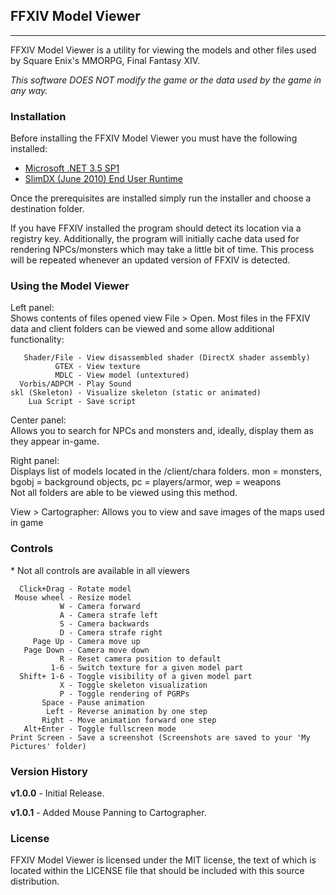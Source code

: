 ## FFXIV Model Viewer

---

FFXIV Model Viewer is a utility for viewing the models and other files used by Square Enix's MMORPG, Final Fantasy XIV.

*This software DOES NOT modify the game or the data used by the game in any way.*

### Installation

Before installing the FFXIV Model Viewer you must have the following installed:  

* [Microsoft .NET 3.5 SP1](http://www.microsoft.com/downloads/en/details.aspx?FamilyId=AB99342F-5D1A-413D-8319-81DA479AB0D7&displaylang=en "Microsoft .NET 3.5 SP1")
* [SlimDX (June 2010) End User Runtime](http://slimdx.org/download_june10.php "SlimDX (June 2010)")

Once the prerequisites are installed simply run the installer and choose a destination folder.

If you have FFXIV installed the program should detect its location via a registry key.  Additionally, the program will initially cache data used for rendering NPCs/monsters which may take a little bit of time.  This process will be repeated whenever an updated version of FFXIV is detected.

### Using the Model Viewer

Left panel:  
Shows contents of files opened view File > Open.  Most files in the FFXIV data and client folders can be viewed and some allow additional functionality:

       Shader/File - View disassembled shader (DirectX shader assembly)
              GTEX - View texture
              MDLC - View model (untextured)
      Vorbis/ADPCM - Play Sound
    skl (Skeleton) - Visualize skeleton (static or animated)
        Lua Script - Save script

Center panel:  
Allows you to search for NPCs and monsters and, ideally, display them as they appear in-game.

Right panel:  
Displays list of models located in the /client/chara folders.  mon = monsters, bgobj = background objects, pc = players/armor, wep = weapons  
Not all folders are able to be viewed using this method.

View > Cartographer:
Allows you to view and save images of the maps used in game

### Controls

\* Not all controls are available in all viewers

      Click+Drag - Rotate model
     Mouse wheel - Resize model
               W - Camera forward
               A - Camera strafe left
               S - Camera backwards
               D - Camera strafe right
         Page Up - Camera move up
       Page Down - Camera move down
               R - Reset camera position to default
             1-6 - Switch texture for a given model part
      Shift+ 1-6 - Toggle visibility of a given model part
               X - Toggle skeleton visualization
               P - Toggle rendering of PGRPs
           Space - Pause animation
            Left - Reverse animation by one step
           Right - Move animation forward one step
       Alt+Enter - Toggle fullscreen mode
    Print Screen - Save a screenshot (Screenshots are saved to your 'My Pictures' folder)

### Version History

__v1.0.0__ - Initial Release.

__v1.0.1__ - Added Mouse Panning to Cartographer.
### License

FFXIV Model Viewer is licensed under the MIT license, the text of which is located within the LICENSE file that should be included with this source distribution.